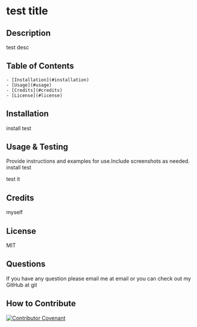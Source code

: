 # test title

## Description
test desc

## Table of Contents

    - [Installation](#installation)
    - [Usage](#usage)
    - [Credits](#credits)
    - [License](#license)

## Installation
install test

## Usage & Testing

Provide instructions and examples for use.Include screenshots as needed.
install test

test it

<!--- Dont forget to add your Screenshots! --->

## Credits
myself

## License
MIT

## Questions
If you have any question please email me at email
or you can check out my GitHub at git

## How to Contribute

[![Contributor Covenant](https://img.shields.io/badge/Contributor%20Covenant-2.1-4baaaa.svg)](code_of_conduct.md)